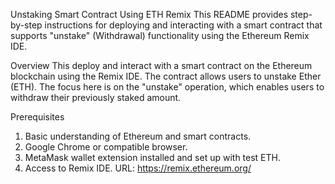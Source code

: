 Unstaking Smart Contract Using ETH Remix
This README provides step-by-step instructions for deploying and interacting with a smart contract that supports "unstake" (Withdrawal) functionality using the Ethereum Remix IDE.

Overview
This deploy and interact with a smart contract on the Ethereum blockchain using the Remix IDE. The contract allows users to unstake Ether (ETH). The focus here is on the "unstake" operation, which enables users to withdraw their previously staked amount.

Prerequisites
1. Basic understanding of Ethereum and smart contracts.
2. Google Chrome or compatible browser.
3. MetaMask wallet extension installed and set up with test ETH.
4. Access to Remix IDE. URL: https://remix.ethereum.org/
